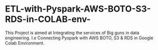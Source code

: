 # ETL-with-Pyspark-AWS-BOTO-S3-RDS-in-COLAB-env-
This Project is aimed at Integrating the services of Big guns in data engineering. I.e Connecting Pyspark with AWS BOTO, S3 &amp; RDS in Google Colab Environment.
